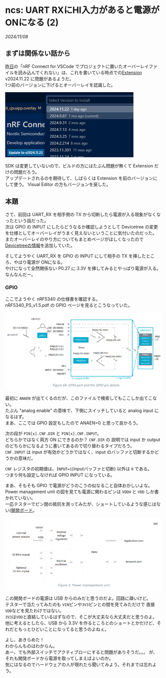 # ncs: UART RXにHI入力があると電源がONになる (2)

_2024/11/08_

## まずは関係ない話から

[昨日](20241107-ncs.md)の「nRF Connect for VSCode でプロジェクトに置いたオーバーレイファイルを読み込んでくれない」は、これを書いている時点での[Extension](https://marketplace.visualstudio.com/items?itemName=nordic-semiconductor.nrf-connect) v2024.11.22 に問題があるようだ。  
1つ前のバージョンに下げるとオーバーレイを認識した。

![image](20241108a-1.png)

SDK は変更していないので、ビルドの方にはたぶん問題が無くて Extension だけの問題だろう。  
アップデートされるのを期待して、しばらくは Extension を前のバージョンにして使う。
Visual Editor の方もバージョンを戻した。

## 本題

さて、前回は UART_RX を相手側の TX から切断したら電源が入る現象がなくなったという話だった。  
次は GPIO の INPUT にしたらどうなるか確認しようとして Devicetree の変更を仕様としてオーバーレイがうまく見えないということに気付いたのだった。  
またオーバーレイのやり方についてもまとめページがほしくなったので[Devicetreeの情報](/nrf/devicetree/index.html)を追加していた。

そしてようやく UART_RX を GPIO の INPUT にして相手の TX を挿したところ、やはり電源が ONになる。  
やけになって全然関係ない P0.27 に 3.3V を挿してみるとやっぱり電源が入る。  
なんなんだー。

### GPIO

ここでようやく nRF5340 の仕様書を確認する。  
nRF5340_PS_v1.5.pdf の GPIO ページを見るとこうなっていた。

![image](20241108a-2.png)

最初に `ANAEN` が出てくるのだが、このファイルで検索してもここしか出てこない。  
たぶん "analog enable" の意味で、下側にスイッチしていると analog input になるはず。  
まあ、ここでは GPIO 設定もしたので ANAEN=0 と思って良かろう。

次の段が `PIN[x].CNF.DIR` と `PIN[x].CNF.INPUT`。  
どちらかではなく両方 ON にできるのか？ 
`CNF.DIR` の 説明では input か output のどちらかになるように書いてあるので切り替わるタイプだろう。  
`CNF.INPUT` は input が有効かどうかではなく、input のバッファと切断するかどうかの意味だ。

`CNF` レジスタの初期値は、`INPUT=1`(inputバッファと切断) 以外は `0` である。  
つまり何も設定しなければ GPIO INPUT になっている。

まあ、そもそも GPIO で電源がどうのこうの似なること自体おかしいよな。  
Power management unit の図を見ても電源に関わるピンは `VDDH` と `VDD` しか書かれていない。  
一応テスターでピン間の抵抗を測ってみたが、ショートしているような感じはない([開発ボード](https://www.switch-science.com/products/8658?_pos=3&_sid=0c8c07a88&_ss=r)。

![image](20241108a-3.png)

この開発ボードの電源は USB からのみだと思うのだよ。回路に疎いけど。  
テスターで当たってみたのも `VIN`ピンや`3V3`ピンとの間を見てみただけで 直接`VDD`などを見たわけではない。  
`3V3`は`VDD`と直結しているはずなので、そこが大丈夫なら大丈夫だと思うのよ。  
他に考えるとしたら、USB から 3.3V を作るところとのショートとかだけど、それだともっとひどいことになってると思うのよねぇ。

よし、あきらめた！  
わからんものはわからん。  
あー、でも外部スイッチでアクティブローにすると問題がありそうだ。。。
が、それも開発ボードから電源を取ってしまえばよいのか。  
気にはなるのでハードウェアの人が現れたら聞いてみよう。それまでは忘れよう。
